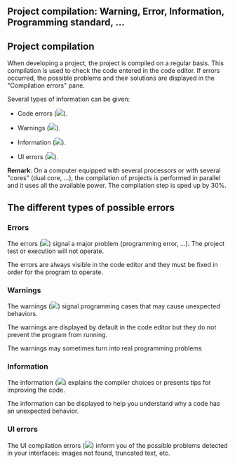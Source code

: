 
## Project compilation: Warning, Error, Information, Programming standard, ...
			



<a name="NOTE1"></a>
<a name="NOTE1_1"></a>


## Project compilation
<a name="project_compilation_ELTTEXTE000121"></a>
When developing a project, the project is compiled on a regular basis. This compilation is used to check the code entered in the code editor. If errors occurred, the possible problems and their solutions are displayed in the "Compilation errors" pane.

Several types of information can be given:

- Code errors (![](https://doc.pcsoft.fr/en-US/images/image.awp?langid=3&name=picto_err_erreur.GIF)).

- Warnings (![](https://doc.pcsoft.fr/en-US/images/image.awp?langid=3&name=picto_err_warning.GIF)).

- Information (![](https://doc.pcsoft.fr/en-US/images/image.awp?langid=3&name=picto_err_info.GIF)).

- UI errors (![](https://doc.pcsoft.fr/en-US/images/image.awp?langid=3&name=ico_Erreur_IHM.gif)).




**Remark**: On a computer equipped with several processors or with several "cores" (dual core, ...), the compilation of projects is performed in parallel and it uses all the available power. The compilation step is sped up by 30%.

<a name="NOTE2"></a>
<a name="NOTE2_1"></a>


## The different types of possible errors
<a name="the_different_types_possible_errors_ELTTEXTE000145"></a>


### Errors
<a name="errors_ELTPARAGRAPHE000035"></a>

The errors (![](https://doc.pcsoft.fr/en-US/images/image.awp?langid=3&name=picto_err_erreur.GIF)) signal a major problem (programming error, ...). The project test or execution will not operate.

The errors are always visible in the code editor and they must be fixed in order for the program to operate.
<a name="NOTE2_2"></a>


### Warnings
<a name="warnings_ELTPARAGRAPHE000046"></a>

The warnings (![](https://doc.pcsoft.fr/en-US/images/image.awp?langid=3&name=picto_err_warning.GIF)) signal programming cases that may cause unexpected behaviors.

The warnings are displayed by default in the code editor but they do not prevent the program from running.

The warnings may sometimes turn into real programming problems
<a name="NOTE2_3"></a>


### Information
<a name="information_ELTPARAGRAPHE000059"></a>

The information (![](https://doc.pcsoft.fr/en-US/images/image.awp?langid=3&name=picto_err_info.GIF)) explains the compiler choices or presents tips for improving the code.

The information can be displayed to help you understand why a code has an unexpected behavior.
<a name="NOTE2_4"></a>


### UI errors
<a name="errors_ELTPARAGRAPHE000070"></a>

The UI compilation errors (![](https://doc.pcsoft.fr/en-US/images/image.awp?langid=3&name=ico_Erreur_IHM.gif)) inform you of the possible problems detected in your interfaces: images not found, truncated text, etc.


